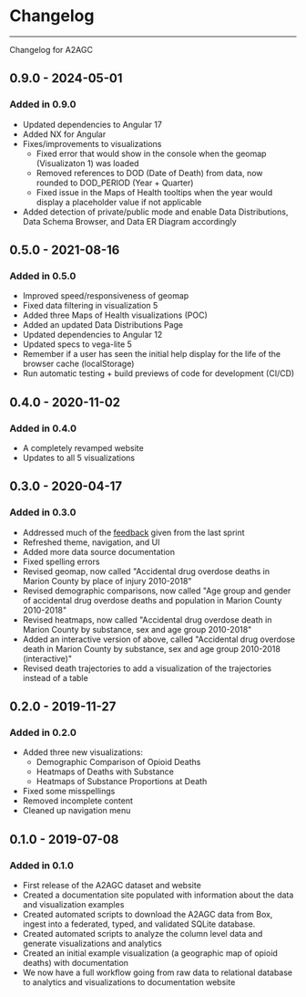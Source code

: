 # Changelog
-----------

Changelog for A2AGC

## 0.9.0 - 2024-05-01

### Added in 0.9.0

- Updated dependencies to Angular 17
- Added NX for Angular
- Fixes/improvements to visualizations
    - Fixed error that would show in the console when the geomap (Visualizaton 1) was loaded
    - Removed references to DOD (Date of Death) from data, now rounded to DOD_PERIOD (Year + Quarter)
    - Fixed issue in the Maps of Health tooltips when the year would display a placeholder value if not applicable
- Added detection of private/public mode and enable Data Distributions, Data Schema Browser, and Data ER Diagram accordingly

## 0.5.0 - 2021-08-16

### Added in 0.5.0

- Improved speed/responsiveness of geomap
- Fixed data filtering in visualization 5
- Added three Maps of Health visualizations (POC)
- Added an updated Data Distributions Page
- Updated dependencies to Angular 12
- Updated specs to vega-lite 5
- Remember if a user has seen the initial help display for the life of the browser cache (localStorage)
- Run automatic testing + build previews of code for development (CI/CD)

## 0.4.0 - 2020-11-02

### Added in 0.4.0

- A completely revamped website
- Updates to all 5 visualizations

## 0.3.0 - 2020-04-17

### Added in 0.3.0

- Addressed much of the [feedback](https://docs.google.com/document/d/1Ed2xnKydlTSF_61jsuKElFiynM3ZIb6UkQxHU8C5saA/edit#) given from the last sprint
- Refreshed theme, navigation, and UI
- Added more data source documentation
- Fixed spelling errors
- Revised geomap, now called "Accidental drug overdose deaths in Marion County by place of injury 2010-2018"
- Revised demographic comparisons, now called "Age group and gender of accidental drug overdose deaths and population in Marion County 2010-2018"
- Revised heatmaps, now called "Accidental drug overdose death in Marion County by substance, sex and age group 2010-2018"
- Added an interactive version of above, called "Accidental drug overdose death in Marion County by substance, sex and age group 2010-2018 (interactive)"
- Revised death trajectories to add a visualization of the trajectories instead of a table

## 0.2.0 - 2019-11-27

### Added in 0.2.0

- Added three new visualizations:
    - Demographic Comparison of Opioid Deaths
    - Heatmaps of Deaths with Substance
    - Heatmaps of Substance Proportions at Death
- Fixed some misspellings
- Removed incomplete content
- Cleaned up navigation menu

## 0.1.0 - 2019-07-08

### Added in 0.1.0

- First release of the A2AGC dataset and website
- Created a documentation site populated with information about the data and visualization examples
- Created automated scripts to download the A2AGC data from Box, ingest into a federated, typed, and validated SQLite database.
- Created automated scripts to analyze the column level data and generate visualizations and analytics
- Created an initial example visualization (a geographic map of opioid deaths) with documentation
- We now have a full workflow going from raw data to relational database to analytics and visualizations to documentation website
